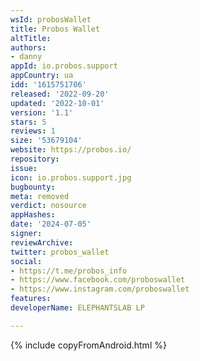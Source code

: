 ```yaml
---
wsId: probosWallet
title: Probos Wallet
altTitle: 
authors:
- danny
appId: io.probos.support
appCountry: ua
idd: '1615751706'
released: '2022-09-20'
updated: '2022-10-01'
version: '1.1'
stars: 5
reviews: 1
size: '53679104'
website: https://probos.io/
repository: 
issue: 
icon: io.probos.support.jpg
bugbounty: 
meta: removed
verdict: nosource
appHashes: 
date: '2024-07-05'
signer: 
reviewArchive: 
twitter: probos_wallet
social:
- https://t.me/probos_info
- https://www.facebook.com/proboswallet
- https://www.instagram.com/proboswallet
features: 
developerName: ELEPHANTSLAB LP

---
```


{% include copyFromAndroid.html %}